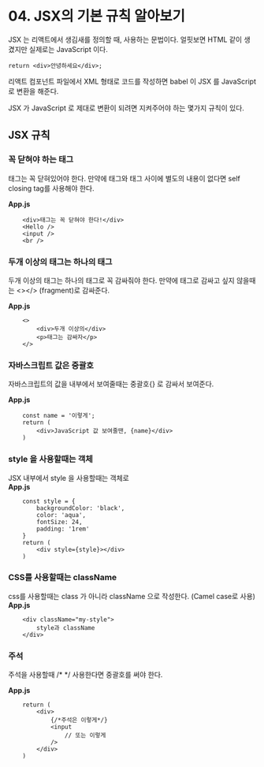 # 04. JSX의 기본 규칙 알아보기
JSX 는 리액트에서 생김새를 정의할 때, 사용하는 문법이다. 얼핏보면 HTML 같이 생겼지만 실제로는 JavaScript 이다.

```
return <div>안녕하세요</div>;

```
리액트 컴포넌트 파일에서 XML 형태로 코드를 작성하면 babel 이 JSX 를 JavaScript 로 변환을 해준다.


JSX 가 JavaScript 로 제대로 변환이 되려면 지켜주어야 하는 몇가지 규칙이 있다.


## JSX 규칙
### 꼭 닫혀야 하는 태그

태그는 꼭 닫혀있어야 한다.
만약에 태그와 태그 사이에 별도의 내용이 없다면 self closing tag를 사용해야 한다.

__App.js__
```
    <div>태그는 꼭 닫혀야 한다!</div>
    <Hello />
    <input />
    <br />
```


### 두개 이상의 태그는 하나의 태그
두개 이상의 태그는 하나의 태그로 꼭 감싸줘야 한다. 만약에 태그로 감싸고 싶지 않을때는 <></> (fragment)로 감싸준다.
 
__App.js__
```
    <>
        <div>두개 이상의</div>
        <p>태그는 감싸자</p>
    </>
```

### 자바스크립트 값은 중괄호
자바스크립트의 값을 내부에서 보여줄때는 중괄호{} 로 감싸서 보여준다.

__App.js__
```
    const name = '이렇게';
    return (
        <div>JavaScript 값 보여줄땐, {name}</div>
    ) 
```

### style 을 사용할때는 객체
JSX 내부에서 style 을 사용할때는 객체로  
__App.js__
```
    const style = {
        backgroundColor: 'black',
        color: 'aqua',
        fontSize: 24,
        padding: '1rem'
    }
    return (
        <div style={style}></div>
    )
```

### CSS를 사용할때는 className
css를 사용할때는 class 가 아니라 className 으로 작성한다. (Camel case로 사용)
__App.js__
```
    <div className="my-style">
        style과 className
    </div>
```

### 주석
주석을 사용할때 /* */ 사용한다면 중괄호를 써야 한다.

__App.js__
```
    return (
        <div>
            {/*주석은 이렇게*/}
            <input
                // 또는 이렇게
            />
        </div>
    )
```